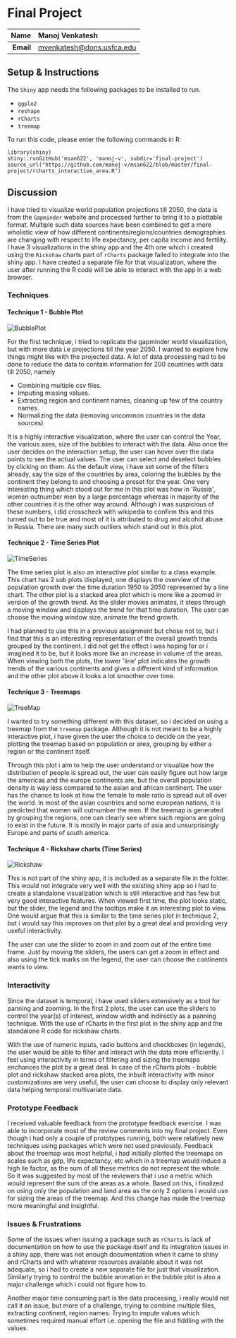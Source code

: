 Final Project
==============================

| **Name**  | Manoj Venkatesh  |
|----------:|:-------------|
| **Email** | mvenkatesh@dons.usfca.edu |


## Setup & Instructions ##
The `Shiny` app needs the following packages to be installed to run.
 - `ggplo2`
 - `reshape`
 - `rCharts`
 - `treemap`
 
To run this code, please enter the following commands in R:
```
library(shiny)
shiny::runGitHub('msan622', 'manoj-v', subdir='final-project')
source_url("https://github.com/manoj-v/msan622/blob/master/final-project/rcharts_interactive_area.R")
```
## Discussion ##
I have tried to visualize world population projections till 2050, the data  is from the `Gapminder` website and processed further to bring it to a plottable format. Multiple such data sources have been combined to get a more wholistic view of how different continents/regions/countries demographies are changing with respect to life expectancy, per capita income and fertility. I have 3 visualizations in the shiny app and the 4th one which i created using the `Rickshaw` charts part of `rCharts` package failed to integrate into the shiny app. I have created a separate file for that visualization, where the user after running the R code will be able to interact with the app in a web browser. 

### Techniques ###
#### Technique 1 - Bubble Plot ####
![BubblePlot](plot1.png)

For the first technique, i tried to replicate the gapminder world visualization, but with more data i.e projections till the year 2050. I wanted to explore how things might like with the projected data. A lot of data processing had to be done to reduce the data to contain information for 200 countries with data till 2050, namely 
 - Combining multiple csv files.
 - Imputing missing values.
 - Extracting region and continent names, cleaning up few of the country names.
 - Normalizing the data (removing uncommon countries in the data sources)
 
It is a highly interactive visualization, where the user can control the Year, the various axes, size of the bubbles to interact with the data. Also once the user decides on the interaction setup, the user can hover over the data points to see the actual values. The user can select and deselect bubbles by clicking on them. As the default view, i have set some of the filters already, say the size of the countries by area, coloring the bubbles by the continent they belong to and choosing a preset for the year. One very interesting thing which stood out for me in this plot was how in 'Russia', women outnumber men by a large percentage whereas in majority of the other countries it is the other way around. Although i was suspicious of these numbers, i did crosscheck with wikipedia to confirm this and this turned out to be true and most of it is attributed to drug and alcohol abuse in Russia. There are many such outliers which stand out in this plot.

#### Technique 2 - Time Series Plot ####
![TimeSeries](plot2.png)

The time series plot is also an interactive plot similar to a class example. This chart has 2 sub plots displayed, one displays the overview of the population growth over the time duration 1950 to 2050 represented by a line chart. The other plot is a stacked area plot which is more like a zoomed in version of the growth trend. As the slider movies animates, it steps through a moving window and displays the trend for that time duration. The user can choose the moving window size, animate the trend growth.

I had planned to use this in a previous assignment but chose not to, but i find that this is an interesting representation of the overall growth trends grouped by the continent. I did not get the effect i was hoping for or i imagined it to be, but it looks more like an increase in volume of the areas. When viewing both the plots, the lower 'line' plot indicates the growth trends of the various continents and gives a different kind of information and the other plot above it looks a lot smoother over time.

#### Technique 3 - Treemaps ####
![TreeMap](plot3.png)

I wanted to try something different with this dataset, so i decided on using a treemap from the `treemap` package. Although it is not meant to be a highly interactive plot, i have given the user the choice to decide on the year, plotting the treemap based on population or area, grouping by either a region or the continent itself. 

Through this plot i aim to help the user understand or visualize how the distribution of people is spread out, the user can easily figure out how large the americas and the europe continents are, but the overall population density is way less compared to the asian and african continent. The user has the chance to look at how the female to male ratio is spread out all over the world. In most of the asian countries and some european nations, it is predicted that women will outnumber the men. If the treemap is generated by grouping the regions, one can clearly see where such regions are going to exist in the future. It is mostly in major parts of asia and unsurprisingly Europe and parts of south america.


#### Technique 4 - Rickshaw charts (Time Series) ####
![Rickshaw](plot4.png)

This is not part of the shiny app, it is included as a separate file in the folder. This would not integrate very well with the existing shiny app so i had to create a standalone visualization which is still interactive and has few but very good interactive features. When viewed first time, the plot looks static, but the slider, the legend and the tooltips make it an interesting plot to view. One would argue that this is similar to the time series plot in technique 2, but i would say this improves on that plot by a great deal and providing very useful interactivity. 

The user can use the slider to zoom in and zoom out of the entire time frame. Just by moving the sliders, the users can get a zoom in effect and also using the tick marks on the legend, the user can choose the continents wants to view.  


### Interactivity ###
Since the dataset is temporal, i have used sliders extensively as a tool for panning and zooming. In the first 2 plots, the user can use the sliders to control the year(s) of interest, window width and indirectly as a panning technique. With the use of rCharts in the first plot in the shiny app and the standalone R code for rickshaw charts. 

With the use of numeric inputs, radio buttons and checkboxes (in legends), the user would be able to filter and interact with the data more efficiently. I feel using interactivity in terms of filtering and sizing the treemaps enchances the plot by a great deal. In case of the rCharts plots - bubble plot and rickshaw stacked area plots, the inbuilt interactivity with minor customizations are very useful, the user can choose to display only relevant data helping temporal multivariate data. 

### Prototype Feedback ###
I received valuable feedback from the prototype feedback exercise. I was able to incorporate most of the review comments into my final project. Even though i had only a couple of prototypes running, both were relatively new techniques using packages which were not used previously. Feedback about the treemap was most helpful, i had initially plotted the treemaps on scales such as gdp, life expectancy, etc which in a treemap would induce a high lie factor, as the sum of all these metrics do not represent the whole. So it was suggested by most of the reviewers that i use a metric which would represent the sum of the areas as a whole. Based on this, i finalized on using only the population and land area as the only 2 options i would use for sizing the areas of the treemap. And this change has made the treemap more meaningful and insightful. 

### Issues & Frustrations ###
Some of the issues when issuing a package such as `rCharts` is lack of documentation on how to use the package itself and its integration issues in a shiny app, there was not enough documentation when it came to shiny and rCharts and with whatever resources available about it was not adequate, so i had to create a new separate file for just that visualization. Similarly trying to control the bubble animation in the bubble plot is also a major challenge which i could not figure how to. 

Another major time consuming part is the data processing, i really would not call it an issue, but more of a challenge, trying to combine multiple files, extracting continent, region names. Trying to impute values which sometimes required manual effort i.e. opening the file and fiddling with the values. 